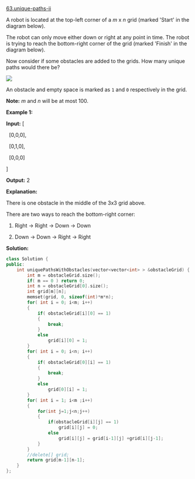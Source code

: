 [63.unique-paths-ii](https://leetcode.com/problems/unique-paths-ii/)  

A robot is located at the top-left corner of a _m_ x _n_ grid (marked 'Start' in the diagram below).

The robot can only move either down or right at any point in time. The robot is trying to reach the bottom-right corner of the grid (marked 'Finish' in the diagram below).

Now consider if some obstacles are added to the grids. How many unique paths would there be?

![](https://assets.leetcode.com/uploads/2018/10/22/robot_maze.png)

An obstacle and empty space is marked as `1` and `0` respectively in the grid.

**Note:** _m_ and _n_ will be at most 100.

**Example 1:**

  
**Input:** \[
  
  \[0,0,0\],
  
  \[0,1,0\],
  
  \[0,0,0\]
  
\]
  
**Output:** 2
  
**Explanation:**
  
There is one obstacle in the middle of the 3x3 grid above.
  
There are two ways to reach the bottom-right corner:
  
1. Right -> Right -> Down -> Down
  
2. Down -> Down -> Right -> Right  



**Solution:**  

```cpp
class Solution {
public:
    int uniquePathsWithObstacles(vector<vector<int> > &obstacleGrid) {
        int m = obstacleGrid.size();
        if( m == 0 ) return 0;
        int n = obstacleGrid[0].size();
        int grid[m][n];
        memset(grid, 0, sizeof(int)*m*n);
        for( int i = 0; i<m; i++)
        {
            if( obstacleGrid[i][0] == 1)
            {
                break;
            }
            else
                grid[i][0] = 1;
        }
        for( int i = 0; i<n; i++)
        {
            if( obstacleGrid[0][i] == 1)
            {
                break;
            }
            else
                grid[0][i] = 1;
        }
        for( int i = 1; i<m ;i++)
        {
            for(int j=1;j<n;j++)
            {
                if(obstacleGrid[i][j] == 1)
                    grid[i][j] = 0;
                else
                    grid[i][j] = grid[i-1][j] +grid[i][j-1];
            }
        }
        //delete[] grid;
        return grid[m-1][n-1];
    }
};
```
      